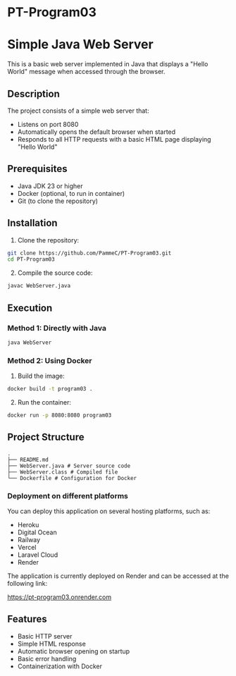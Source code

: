 # PT-Program03

# Simple Java Web Server

This is a basic web server implemented in Java that displays a "Hello World" message when accessed through the browser.

## Description

The project consists of a simple web server that:
- Listens on port 8080
- Automatically opens the default browser when started
- Responds to all HTTP requests with a basic HTML page displaying "Hello World"

## Prerequisites

- Java JDK 23 or higher
- Docker (optional, to run in container)
- Git (to clone the repository)

## Installation

1. Clone the repository:
```bash
git clone https://github.com/PammeC/PT-Program03.git
cd PT-Program03
```

2. Compile the source code:
```bash
javac WebServer.java
```

## Execution

### Method 1: Directly with Java
```bash
java WebServer
```

### Method 2: Using Docker
1. Build the image:
```bash
docker build -t program03 .
```

2. Run the container:
```bash
docker run -p 8080:8080 program03
```

## Project Structure

```
.
├── README.md
├── WebServer.java # Server source code
├── WebServer.class # Compiled file
└── Dockerfile # Configuration for Docker
```

### Deployment on different platforms

You can deploy this application on several hosting platforms, such as:

- Heroku
- Digital Ocean
- Railway
- Vercel
- Laravel Cloud
- Render

The application is currently deployed on Render and can be accessed at the following link:

https://pt-program03.onrender.com

## Features

- Basic HTTP server
- Simple HTML response
- Automatic browser opening on startup
- Basic error handling
- Containerization with Docker
